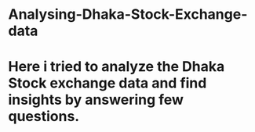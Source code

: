 # Analysing-Dhaka-Stock-Exchange-data
<h1> Here i tried to analyze the Dhaka Stock exchange data and find insights by answering few questions. </h1>
